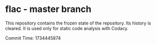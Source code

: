 # flac - master branch

This repository contains the frozen state of the repository.
Its history is cleared. It is used only for static code
analysis with Codacy.

Commit Time: 1734445874